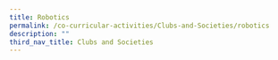 ```yaml
---
title: Robotics
permalink: /co-curricular-activities/Clubs-and-Societies/robotics
description: ""
third_nav_title: Clubs and Societies
---
```

